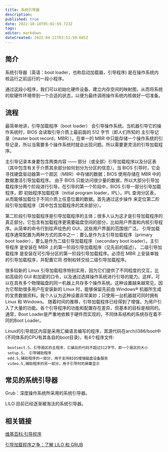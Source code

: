 ```yaml
---
title: 系统引导器
description: 
published: true
date: 2022-10-18T05:02:59.723Z
tags: 
editor: markdown
dateCreated: 2022-04-21T03:51:59.685Z
---
```


## 简介

系统引导器（英语：boot loader，也称启动加载器，引导程序) 是在操作系统内核运行之前运行的一段小程序。

通过这段小程序，我们可以初始化硬件设备、建立内存空间的映射图，从而将系统的软硬件环境带到一个合适的状态，以便为最终调用操作系统内核做好一切准备。

## 流程

最简单地讲，引导加载程序（boot loader） 会引导操作系统。当机器引导它的操作系统时，BIOS 会读取引导介质上最前面的 512 字节（即人们所知的 主引导记录（master boot record，MBR））。在单一的 MBR 中只能存储一个操作系统的引导记录，所以当需要多个操作系统时就会出现问题。所以需要更灵活的引导加载程序。

主引导记录本身要包含两类内容 —— 部分（或全部）引导加载程序以及分区表（其中包含有关于介质其余部分如何划分为分区的信息）。当 BIOS 引导时，它会寻找硬盘驱动器第一个扇区（MBR）中存储的数据；BIOS 使用存储在 MBR 中的数据激活引导加载程序。
由于 BIOS 只能访问很少量的数据，所以大部分引导加载程序分两个阶段进行引导。在引导的第一个阶段中，BIOS 引导一部分引导加载程序，即 初始程序加载程序（initial program loader，IPL）。IPL 查询分区表，从而能够加载位于不同介质上任意位置的数据。首先通过这步操作 来定位第二阶段引导加载程序（其中包含加载程序的其余部分）。

第二阶段引导加载程序是引导加载程序的主体；很多人认为这才是引导加载程序的真正部分。它包含有加载程序更需要磁盘空间的部分，比如用户界面和内核引导程序。从简单的命令行到绘声绘色的 GUI，这些用户界面的范围很广泛。
引导加载程序通常配置为两种方式的其中之一：要么是作为主引导加载程序（primary boot loader），要么是作为二级引导加载程序（secondary boot loader）。主引导程序 是安装在 MBR 上的第一阶段引导加载程序（见先前的描述）。 二级引导加载程序 是安装在可引导分区的第一阶段引导加载程序。必须在 MBR 上安装单独的引导加载程序，并配置它将 控制权转交给二级引导加载程序。

很多较新的 Linux 引导加载程序特别实用，因为它们提供了不同程度的交互，比如高级的 GUI 和加密的口令，以及通过选择操作系统进行引导的能力。这样，可以在具有多个物理磁盘的同一机器上共存多个操作系统。这种设置越来越常见，因为它帮助很多用户在安装新的 Linux 时，能够保留先前由 Windows® 机器所生成的宝贵数据资料。我个人认为这种设置非常美妙；只使用一台机器就可同时拥有 Linux 和 Windows。 随着时间的推移，引导加载程序已经得到了增强，为用户引入了大量的功能。各个引导程序的功能和配置存在差异，但基本的目标是相同的。通常，Boot Loader是严重地依赖于硬件而实现的，不同体系结构的系统存在着不同的Boot Loader。

Linux的引导扇区内容是采用汇编语言编写的程序，其源代码在arch/i386/boot中(不同体系的CPU有其各自的boot目录)，有4个程序文件:

     bootsect.S，引导扇区的主程序，汇编后的代码不超过512字节，即一个扇区的大小
     setup.S， 引导辅助程序
     edd.S,辅助程序的一部分，用于支持BIOS增强磁盘设备服务
     video.S,辅助程序的另一部分，用于引导时的屏幕显示

## 常见的系统引导器

Grub：深度操作系统所采用的系统引导器。

LILO:目前已经逐渐被淘汰的系统引导器。

## 相关链接
[维基百科:引导程序](http://en.wikipedia.org/wiki/Booting#Modern_boot_loaders)

[引导加载程序之争：了解 LILO 和 GRUB](http://www.ibm.com/developerworks/cn/linux/l-bootload.html)

